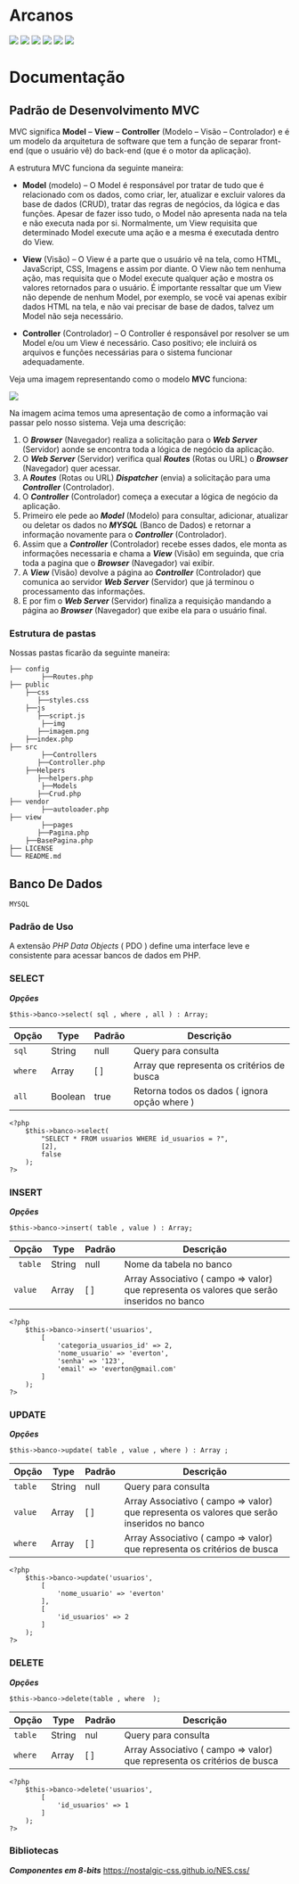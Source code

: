 # Arcanos

![](https://img.shields.io/github/stars/pandao/editor.md.svg) ![](https://img.shields.io/github/forks/pandao/editor.md.svg) ![](https://img.shields.io/github/tag/pandao/editor.md.svg) ![](https://img.shields.io/github/release/pandao/editor.md.svg) ![](https://img.shields.io/github/issues/pandao/editor.md.svg) ![](https://img.shields.io/bower/v/editor.md.svg)

# Documentação

## Padrão de Desenvolvimento MVC

MVC significa **Model** – **View** – **Controller** (Modelo – Visão – Controlador)  e é um modelo da arquitetura de software que tem a função de separar front-end (que o usuário vê) do back-end (que é o motor da aplicação).

A estrutura MVC funciona da seguinte maneira:

- **Model** (modelo) – O Model é responsável por tratar de tudo que é relacionado com os dados, como criar, ler, atualizar e excluir valores da base de dados (CRUD), tratar das regras de negócios, da lógica e das funções. Apesar de fazer isso tudo, o Model não apresenta nada na tela e não executa nada por si. Normalmente, um View requisita que determinado Model execute uma ação e a mesma é executada dentro do View.

- **View** (Visão) – O View é a parte que o usuário vê na tela, como HTML, JavaScript, CSS, Imagens e assim por diante. O View não tem nenhuma ação, mas requisita que o Model execute qualquer ação e mostra os valores retornados para o usuário. É importante ressaltar que um View não depende de nenhum Model, por exemplo, se você vai apenas exibir dados HTML na tela, e não vai precisar de base de dados, talvez um Model não seja necessário.

- **Controller** (Controlador) – O Controller é responsável por resolver se um Model e/ou um View é necessário. Caso positivo; ele incluirá os arquivos e funções necessárias para o sistema funcionar adequadamente.

Veja uma imagem representando como o modelo **MVC** funciona:

![](https://i.stack.imgur.com/Beh3a.png)

Na imagem acima temos uma apresentação de como a informação vai passar pelo nosso sistema. Veja uma descrição:

1. O ***Browser*** (Navegador) realiza a solicitação para o ***Web Server*** (Servidor) aonde se encontra toda a lógica de negócio da aplicação.
2. O ***Web Server*** (Servidor) verifica qual ***Routes*** (Rotas ou URL) o ***Browser*** (Navegador) quer acessar.
3. A ***Routes*** (Rotas ou URL) ***Dispatcher*** (envia) a solicitação para uma ***Controller*** (Controlador).
4. O ***Controller*** (Controlador) começa a executar a lógica de negócio da aplicação.
5. Primeiro ele pede ao  ***Model*** (Modelo) para consultar, adicionar, atualizar ou deletar os dados no ***MYSQL*** (Banco de Dados) e retornar a informação novamente para o ***Controller*** (Controlador).
6. Assim que a ***Controller*** (Controlador) recebe esses dados, ele monta as informações necessaria e chama a ***View*** (Visão) em seguinda, que cria toda a pagina que o ***Browser*** (Navegador) vai exibir.
7. A ***View*** (Visão) devolve a página ao  ***Controller*** (Controlador) que comunica ao servidor ***Web Server*** (Servidor) que já terminou o processamento das informações.
8. E por fim o ***Web Server*** (Servidor) finaliza a requisição mandando a página ao  ***Browser*** (Navegador) que exibe ela para o usuário final.

### Estrutura de pastas

Nossas pastas ficarão da seguinte maneira:


    ├── config
            ├──Routes.php
    ├── public
	    ├──css
	       ├──styles.css
	    ├──js
	       ├──script.js
            ├──img
	       ├──imagem.png
	    ├──index.php
    ├── src
            ├──Controllers
	       ├──Controller.php
	    ├──Helpers
	       ├──helpers.php
            ├──Models
	       ├──Crud.php
    ├── vendor
            ├──autoloader.php
    ├── view
            ├──pages
	       ├──Pagina.php
	    ├──BasePagina.php
    ├── LICENSE
    └── README.md

## Banco De Dados ###
`MYSQL`
### Padrão de Uso ###
A extensão *PHP Data Objects* ( PDO ) define uma interface leve e consistente para acessar bancos de dados em PHP.
### SELECT ###
***Opções***

`$this->banco->select( sql , where , all ) : Array;`

| Opção | Type | Padrão | Descrição|
| ------------- | -------| -------| -------|
| `sql`             |  String  |  null | Query para consulta |
| `where`   |  Array  | [ ] | Array que representa os critérios de busca |
| `all`    |   Boolean | true | Retorna todos os dados ( ignora opção where )  |

    <?php
        $this->banco->select(
			"SELECT * FROM usuarios WHERE id_usuarios = ?",
			[2],
			false
		);
    ?>

### INSERT ###
***Opções***

`$this->banco->insert( table , value ) : Array;`

| Opção | Type | Padrão | Descrição|
| ------------- | -------| -------| -------|
| ` table`             |  String  |  null | Nome da tabela no banco |
| `value`   |  Array  | [ ] | Array Associativo ( campo => valor) que representa os valores que serão inseridos no banco

    <?php
        $this->banco->insert('usuarios',
			[
				'categoria_usuarios_id' => 2,
				'nome_usuario' => 'everton',
				'senha' => '123',
				'email' => 'everton@gmail.com'
        	]
		);
    ?>
### UPDATE ###
***Opções***

`$this->banco->update( table , value , where ) : Array ;`

| Opção | Type | Padrão | Descrição|
| ------------- | -------| -------| -------|
| `table`             |  String  |  null | Query para consulta |
| `value`   |  Array  | [ ] | Array Associativo ( campo => valor) que representa os valores que serão inseridos no banco
| `where`   |  Array  | [ ] | Array Associativo ( campo => valor) que representa os critérios de busca |

    <?php
        $this->banco->update('usuarios',
            [
            	'nome_usuario' => 'everton'
            ],
            [
                'id_usuarios' => 2
            ]
        );
    ?>
### DELETE ###
***Opções***

`$this->banco->delete(table , where  );`

| Opção | Type | Padrão | Descrição|
| ------------- | -------| -------| -------|
| `table`      |  String | nul  | Query para consulta |
| `where`   |  Array  | [   ] | Array Associativo ( campo => valor) que representa os critérios de busca |

    <?php
        $this->banco->delete('usuarios',
			[
				'id_usuarios' => 1
			]
		);
    ?>
    
    
### Bibliotecas
***Componentes em 8-bits***
https://nostalgic-css.github.io/NES.css/
